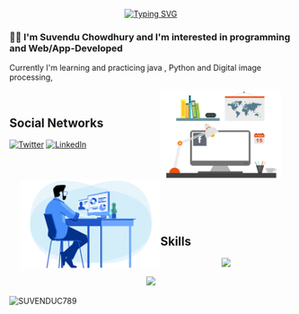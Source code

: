 <div align="center" >
 

 
[![Typing SVG](https://readme-typing-svg.herokuapp.com?font=Mouse+Memoirs&size=65&pause=500&color=06CD9C&vCenter=true&width=600&height=70&lines=Suvendu+Chowdhury;Suvendu;a+Website+Developer;app+Developer)](https://git.io/typing-svg)
 
 </div>


 

### :man_technologist: I'm Suvendu Chowdhury and I'm interested in programming and Web/App-Developed
Currently I'm learning and practicing java , Python and Digital image processing,

<img align='right' height='160' style="margin-right:20px" src='assets/zeig-infotech-seo-gif.gif' alt='Social Networks'>

<br>
<h2>Social Networks</h2>

[![Twitter][1.2]][1] [![LinkedIn][2.2]][2]

[1.2]: https://s4.uupload.ir/files/twitter_prkb.png
[2.2]: https://s4.uupload.ir/files/linkedin_amwn.png


[1]: https://twitter.com/SuvenduChowdh12
[2]: https://www.linkedin.com/in/suvendu-chowdhury-ab6141244/



<br>
<br>

<img align='left' height='160' style="margin-left:20px" src='assets/programmer.gif' alt='Skills'>

<br>
<br>
<br>
<br>
<h2>Skills</h2>

<p align="center">
  <a href="https://skillicons.dev">
    <img src="https://skillicons.dev/icons?i=git,vscode,react,html,css,js,ts,bootstrap,androidstudio,arduino,bash,linux" />
  </a>
</p>
<p align="center">
  <a href="https://skillicons.dev">
    <img src="https://skillicons.dev/icons?i=python,django,mysql,sqlite,c,cpp,java,github,wordpress,ae,ps,pr" />
  </a>
</p>

<p><img align="center" src="https://github-readme-stats.vercel.app/api?username=SUVENDUC789&show_icons=true&locale=en" alt="SUVENDUC789" /></p>


